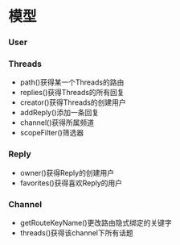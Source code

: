# 模型
### User
### Threads
* path()获得某一个Threads的路由
* replies()获得Threads的所有回复
* creator()获得Threads的创建用户
* addReply()添加一条回复
* channel()获得所属频道
* scopeFilter()筛选器

### Reply
* owner()获得Reply的创建用户
* favorites()获得喜欢Reply的用户

### Channel
* getRouteKeyName()更改路由隐式绑定的关键字
* threads()获得该channel下所有话题



